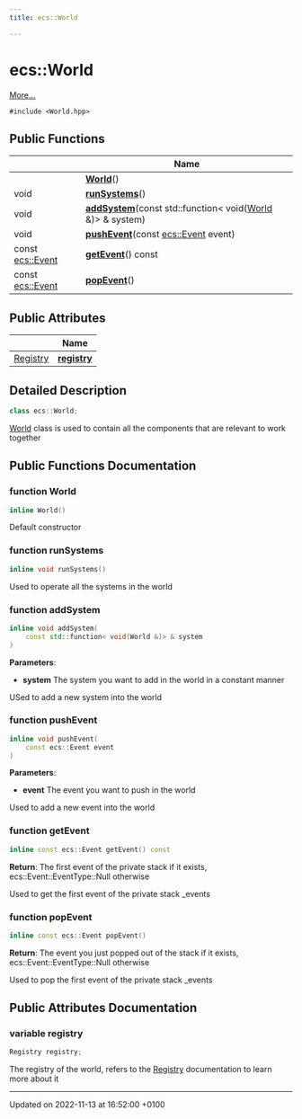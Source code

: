 ```yaml
---
title: ecs::World

---
```


# ecs::World



 [More...](#detailed-description)


`#include <World.hpp>`

## Public Functions

|                | Name           |
| -------------- | -------------- |
| | **[World](Classes/classecs_1_1_world.md#function-world)**() |
| void | **[runSystems](Classes/classecs_1_1_world.md#function-runsystems)**() |
| void | **[addSystem](Classes/classecs_1_1_world.md#function-addsystem)**(const std::function< void([World](Classes/classecs_1_1_world.md) &)> & system) |
| void | **[pushEvent](Classes/classecs_1_1_world.md#function-pushevent)**(const [ecs::Event](Classes/classecs_1_1_event.md) event) |
| const [ecs::Event](Classes/classecs_1_1_event.md) | **[getEvent](Classes/classecs_1_1_world.md#function-getevent)**() const |
| const [ecs::Event](Classes/classecs_1_1_event.md) | **[popEvent](Classes/classecs_1_1_world.md#function-popevent)**() |

## Public Attributes

|                | Name           |
| -------------- | -------------- |
| [Registry](Classes/classecs_1_1_registry.md) | **[registry](Classes/classecs_1_1_world.md#variable-registry)**  |

## Detailed Description

```cpp
class ecs::World;
```


[World](Classes/classecs_1_1_world.md) class is used to contain all the components that are relevant to work together 

## Public Functions Documentation

### function World

```cpp
inline World()
```


Default constructor 


### function runSystems

```cpp
inline void runSystems()
```


Used to operate all the systems in the world 


### function addSystem

```cpp
inline void addSystem(
    const std::function< void(World &)> & system
)
```


**Parameters**: 

  * **system** The system you want to add in the world in a constant manner 


USed to add a new system into the world 


### function pushEvent

```cpp
inline void pushEvent(
    const ecs::Event event
)
```


**Parameters**: 

  * **event** The event you want to push in the world 


Used to add a new event into the world 


### function getEvent

```cpp
inline const ecs::Event getEvent() const
```


**Return**: The first event of the private stack if it exists, ecs::Event::EventType::Null otherwise 

Used to get the first event of the private stack _events 


### function popEvent

```cpp
inline const ecs::Event popEvent()
```


**Return**: The event you just popped out of the stack if it exists, ecs::Event::EventType::Null otherwise 

Used to pop the first event of the private stack _events 


## Public Attributes Documentation

### variable registry

```cpp
Registry registry;
```


The registry of the world, refers to the [Registry](Classes/classecs_1_1_registry.md) documentation to learn more about it 


-------------------------------

Updated on 2022-11-13 at 16:52:00 +0100